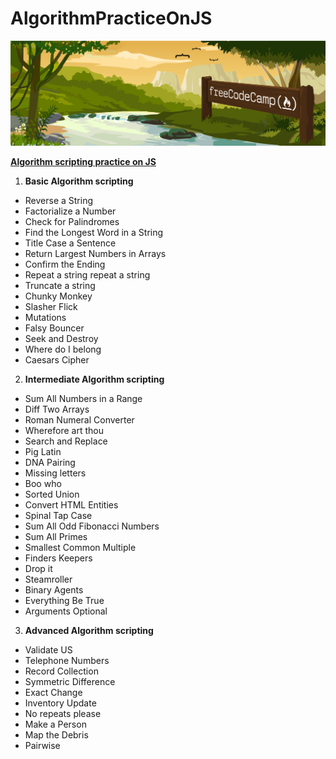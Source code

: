 # AlgorithmPracticeOnJS
![readme title](https://github.com/KaiZerg/AlgorithmPracticeOnJS/blob/master/title.png)


**[Algorithm scripting practice on JS](https://kaizerg.github.io/online-store/)**


1. **Basic Algorithm scripting**
  -  Reverse a String
  -  Factorialize a Number
  -  Check for Palindromes 
  -  Find the Longest Word in a String
  -  Title Case a Sentence 
  -  Return Largest Numbers in Arrays
  -  Confirm the Ending 
  -  Repeat a string repeat a string
  -  Truncate a string
  -  Chunky Monkey  
  -  Slasher Flick 
  -  Mutations
  -  Falsy Bouncer
  -  Seek and Destroy 
  -  Where do I belong 
  -  Caesars Cipher
  
2. **Intermediate Algorithm scripting**
  -  Sum All Numbers in a Range
  -  Diff Two Arrays
  -  Roman Numeral Converter
  -  Wherefore art thou
  -  Search and Replace
  -  Pig Latin
  -  DNA Pairing
  -  Missing letters
  -  Boo who
  -  Sorted Union
  -  Convert HTML Entities
  -  Spinal Tap Case
  -  Sum All Odd Fibonacci Numbers
  -  Sum All Primes
  -  Smallest Common Multiple
  -  Finders Keepers
  -  Drop it
  -  Steamroller
  -  Binary Agents
  -  Everything Be True
  -  Arguments Optional
 
3. **Advanced Algorithm scripting**
  -  Validate US
  -  Telephone Numbers
  -  Record Collection
  -  Symmetric Difference
  -  Exact Change
  -  Inventory Update
  -  No repeats please
  -  Make a Person
  -  Map the Debris
  -  Pairwise





